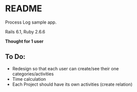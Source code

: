 # README

Process Log sample app.

Rails 6.1, Ruby 2.6.6

**Thought for 1 user**

## To Do:

* Redesign so that each user can create/see their one categories/activities
* Time calculation
* Each Project should have its own activities (create relation)